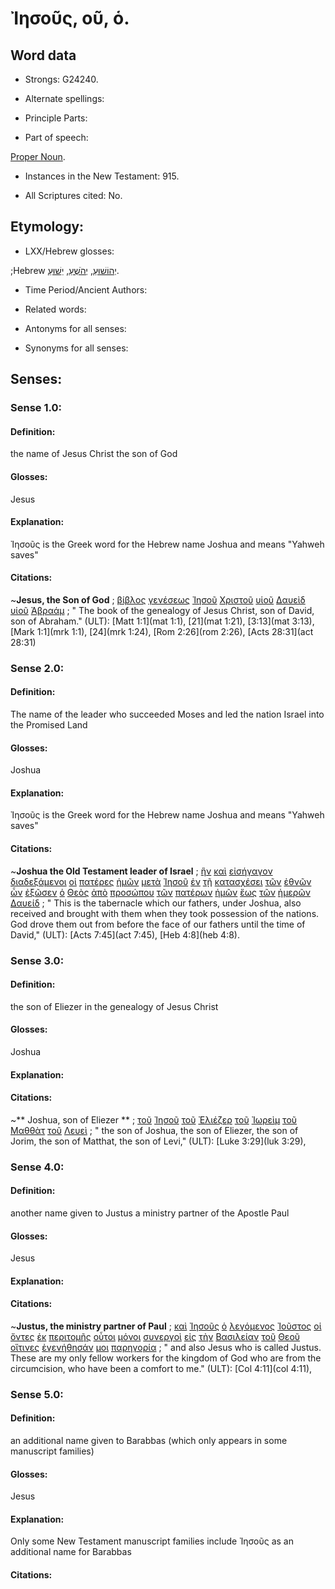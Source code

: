 # Ἰησοῦς, οῦ, ὁ.

<!-- Status: S3=Needs2ndReview -->
<!-- Lexica used for edits: BDAG, LN, FFM, A-S  -->

## Word data

* Strongs: G24240.

* Alternate spellings:

* Principle Parts: 

* Part of speech: 

[Proper Noun](http://ugg.readthedocs.io/en/latest/proper_noun.html).

* Instances in the New Testament: 915.

* All Scriptures cited: No.

## Etymology: 

* LXX/Hebrew glosses: 

;Hebrew [יְהוֹשׁוּעַ](//en-uhal/H3091), [יְהֹשֻׁעַ](//en-uhal/H3091), [יֵשׁוּעַ](//en-uhal/H3091).

* Time Period/Ancient Authors: 

* Related words: 

* Antonyms for all senses:

* Synonyms for all senses: 

## Senses:

### Sense  1.0: 

#### Definition: 

the name of Jesus Christ the son of God

#### Glosses: 

Jesus

#### Explanation: 

Ἰησοῦς is the Greek word for the Hebrew name Joshua and means "Yahweh saves"

#### Citations: 

~**Jesus, the Son of God** 
; [βίβλος](../G09760/01.md) [γενέσεως](../G10780/01.md) [Ἰησοῦ](../G24240/01.md) [Χριστοῦ](../G55470/01.md) [υἱοῦ](../G52070/01.md) [Δαυεὶδ](../G11380/01.md) [υἱοῦ](../G52070/01.md) [Ἀβραάμ](../G00110/01.md)
; " The book of the genealogy of Jesus Christ, son of David, son of Abraham." (ULT): 
[Matt 1:1](mat 1:1), [21](mat 1:21), [3:13](mat 3:13), [Mark 1:1](mrk 1:1), [24](mrk 1:24), [Rom 2:26](rom 2:26),  [Acts 28:31](act 28:31)
 


### Sense  2.0: 

#### Definition: 

The name of the leader who succeeded Moses and led the nation Israel into the Promised Land

#### Glosses: 

Joshua

#### Explanation: 

Ἰησοῦς is the Greek word for the Hebrew name Joshua and means "Yahweh saves"

#### Citations: 
 

 ~**Joshua the Old Testament leader of Israel**
; [ἣν](../G37390/01.md) [καὶ](../G25320/01.md) [εἰσήγαγον](../G15210/01.md) [διαδεξάμενοι](../G12370/01.md) [οἱ](../G35880/01.md) [πατέρες](../G39620/01.md) [ἡμῶν](../G14730/01.md) [μετὰ](../G33260/01.md) [Ἰησοῦ](../G24240/01.md) [ἐν](../G17220/01.md) [τῇ](../G35880/01.md) [κατασχέσει](../G26970/01.md) [τῶν](../G35880/01.md) [ἐθνῶν](../G14840/01.md) [ὧν](../G37390/01.md) [ἐξῶσεν](../G18560/01.md) [ὁ](../G35880/01.md) [Θεὸς](../G23160/01.md) [ἀπὸ](../G05750/01.md) [προσώπου](../G43830/01.md) [τῶν](../G35880/01.md) [πατέρων](../G39620/01.md) [ἡμῶν](../G14730/01.md) [ἕως](../G21930/01.md) [τῶν](../G35880/01.md) [ἡμερῶν](../G22500/01.md) [Δαυείδ](../G11380/01.md)
; " This is the tabernacle which our fathers, under Joshua, also received and brought with them when they took possession of the nations. God drove them out from before the face of our fathers until the time of David," (ULT): 
[Acts 7:45](act 7:45), [Heb 4:8](heb 4:8).

### Sense  3.0: 

#### Definition: 

the son of Eliezer in the genealogy of Jesus Christ

#### Glosses: 

Joshua

#### Explanation: 



#### Citations: 


~** Joshua, son of Eliezer **
; [τοῦ](../G35880/01.md) [Ἰησοῦ](../G24240/01.md) [τοῦ](../G35880/01.md) [Ἐλιέζερ](../G16630/01.md) [τοῦ](../G35880/01.md) [Ἰωρεὶμ](../G24970/01.md) [τοῦ](../G35880/01.md) [Μαθθὰτ](../G31580/01.md) [τοῦ](../G35880/01.md) [Λευεὶ](../G30170/01.md)
; " the son of Joshua, the son of Eliezer, the son of Jorim, the son of Matthat, the son of Levi," (ULT): 
[Luke 3:29](luk 3:29),

### Sense  4.0: 

#### Definition: 

another name given to Justus a ministry partner of the Apostle Paul

#### Glosses: 

Jesus

#### Explanation: 


#### Citations: 

~**Justus, the ministry partner of Paul**
; [καὶ](../G25320/01.md) [Ἰησοῦς](../G24240/01.md) [ὁ](../G35880/01.md) [λεγόμενος](../G30040/01.md) [Ἰοῦστος](../G24590/01.md) [οἱ](../G35880/01.md) [ὄντες](../G99999/01.md) [ἐκ](../G15370/01.md) [περιτομῆς](../G40610/01.md) [οὗτοι](../G37780/01.md) [μόνοι](../G34410/01.md) [συνεργοὶ](../G49040/01.md) [εἰς](../G15190/01.md) [τὴν](../G35880/01.md) [Βασιλείαν](../G09320/01.md) [τοῦ](../G35880/01.md) [Θεοῦ](../G23160/01.md) [οἵτινες](../G37480/01.md) [ἐγενήθησάν](../G10960/01.md) [μοι](../G14730/01.md) [παρηγορία](../G39310/01.md)
; " and also Jesus who is called Justus. These are my only fellow workers for the kingdom of God who are from the circumcision, who have been a comfort to me." (ULT): 
[Col 4:11](col 4:11),
 

### Sense  5.0: 

#### Definition: 

an additional name given to Barabbas (which only appears in some manuscript families)

#### Glosses: 

Jesus

#### Explanation: 

Only some New Testament manuscript families include Ἰησοῦς as an additional name for Barabbas

#### Citations: 



